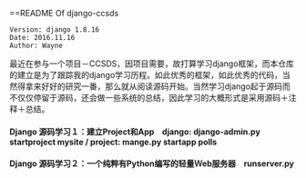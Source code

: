 ==README Of django-ccsds

	Version: django 1.8.16 
	Date: 2016.11.16
	Author: Wayne

最近在参与一个项目－CCSDS，因项目需要，故打算学习django框架，而本仓库的建立是为了跟踪我的django学习历程。如此优秀的框架，如此优秀的代码，当然得拿来好好的研究一番，那么就从阅读源码开始。当然学习django起于源码而不仅仅停留于源码，还会做一些系统的总结，因此学习的大概形式是采用源码＋注释＋总结。

 #### Django 源码学习１：建立Project和App　django: django-admin.py startproject mysite /  project: mange.py startapp polls

 #### Django 源码学习２：一个纯粹有Python编写的轻量Ｗeb服务器　runserver.py

